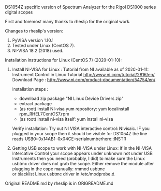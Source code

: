 DS1054Z specific version of Spectrum Analyzer for the Rigol DS1000 series digital scopes

First and foremost many thanks to rheslip for the original work.

Changes to rheslip's version: 

1. PyVISA version 1.10.1
2. Tested under Linux (CentOS 7).
3. NI-VISA 18.2 (2018) used.

Installation instructions for Linux (CentOS 7) (2020-01-10):

1. Install NI-VISA for Linux : 
    Tutorial from NI available as of 2020-01-11:
        Instrument Control in Linux Tutorial http://www.ni.com/tutorial/2816/en/
    Download Page : http://www.ni.com/product-documentation/54754/en/    
    
    Installation steps :
      - download zip package "NI Linux Device Drivers.zip"
      - extract package
      - (as root) install NI-visa yum repository: yum localinstall rpm_RHEL7CentOS7.rpm
      - (as root) install ni-visa itself: yum install ni-visa
    
    Verify installation:
     Try out NI VISA interactive control: NIvisaic. IF you plugged in your scope then it should be visible 
     for DS1054Z the line reads 
      USB0::0x14AB1::0x04CE::serialnumberhere::INSTR
         

2. Getting USB scope to work with NI-VISA under Linux:
     If in the NI-VISA Intercative Control your scope appears under unknown not under USB Instruments 
     then you need (probably, I did) to make sure the Linux usbtmc driver does not grab the scope. 
     Either remove the module after plugging in the cope manually: rmmod usbtmc  
     or blacklist Linux usbtmc driver in /etc/modprobe.d.       
         
     
    
    
       
Original README.md by rheslip is in ORIGREADME.md

